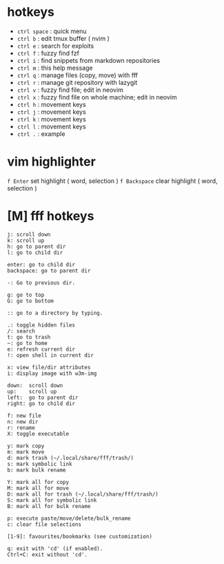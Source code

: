 # hotkeys
* `ctrl space` : quick menu 
* `ctrl b`     : edit tmux buffer ( nvim )
* `ctrl e`     : search for exploits 
* `ctrl f`     : fuzzy find fzf 
* `ctrl i`     : find snippets from markdown repositories 
* `ctrl m`     : this help message 
* `ctrl q`     : manage files (copy, move) with fff 
* `ctrl r`     : manage git repository with lazygit 
* `ctrl v`     : fuzzy find file; edit in neovim 
* `ctrl x`     : fuzzy find file on whole machine; edit in neovim 
* `ctrl h`     : movement keys 
* `ctrl j`     : movement keys 
* `ctrl k`     : movement keys 
* `ctrl l`     : movement keys 
* `ctrl .`     : example 

# vim highlighter
`f Enter` set highlight ( word, selection )
`f Backspace` clear highlight ( word, selection )

# [M] fff hotkeys
```
j: scroll down
k: scroll up
h: go to parent dir
l: go to child dir

enter: go to child dir
backspace: go to parent dir

-: Go to previous dir.

g: go to top
G: go to bottom

:: go to a directory by typing.

.: toggle hidden files
/: search
t: go to trash
~: go to home
e: refresh current dir
!: open shell in current dir

x: view file/dir attributes
i: display image with w3m-img

down:  scroll down
up:    scroll up
left:  go to parent dir
right: go to child dir

f: new file
n: new dir
r: rename
X: toggle executable

y: mark copy
m: mark move
d: mark trash (~/.local/share/fff/trash/)
s: mark symbolic link
b: mark bulk rename

Y: mark all for copy
M: mark all for move
D: mark all for trash (~/.local/share/fff/trash/)
S: mark all for symbolic link
B: mark all for bulk rename

p: execute paste/move/delete/bulk_rename
c: clear file selections

[1-9]: favourites/bookmarks (see customization)

q: exit with 'cd' (if enabled).
Ctrl+C: exit without 'cd'.
```
